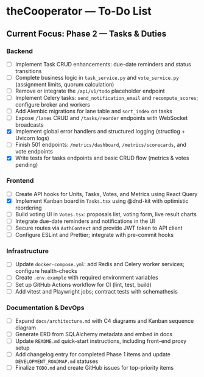  # theCooperator — To-Do List

## Current Focus: Phase 2 — Tasks & Duties

### Backend
- [ ] Implement Task CRUD enhancements: due-date reminders and status transitions
- [ ] Complete business logic in `task_service.py` and `vote_service.py` (assignment limits, quorum calculation)
- [ ] Remove or integrate the `/api/v1/todo` placeholder endpoint
- [ ] Implement Celery tasks: `send_notification_email` and `recompute_scores`; configure broker and workers
- [ ] Add Alembic migrations for lane table and `sort_index` on tasks
- [ ] Expose `/lanes` CRUD and `/tasks/reorder` endpoints with WebSocket broadcasts
- [x] Implement global error handlers and structured logging (structlog + Uvicorn logs)
- [ ] Finish 501 endpoints: `/metrics/dashboard`, `/metrics/scorecards`, and vote endpoints
- [x] Write tests for tasks endpoints and basic CRUD flow (metrics & votes pending)

 ### Frontend
 - [ ] Create API hooks for Units, Tasks, Votes, and Metrics using React Query
 - [x] Implement Kanban board in `Tasks.tsx` using @dnd-kit with optimistic reordering
 - [ ] Build voting UI in `Votes.tsx`: proposals list, voting form, live result charts
 - [ ] Integrate due-date reminders and notifications in the UI
 - [ ] Secure routes via `AuthContext` and provide JWT token to API client
 - [ ] Configure ESLint and Prettier; integrate with pre-commit hooks

 ### Infrastructure
 - [ ] Update `docker-compose.yml`: add Redis and Celery worker services; configure health-checks
 - [ ] Create `.env.example` with required environment variables
 - [ ] Set up GitHub Actions workflow for CI (lint, test, build)
 - [ ] Add vitest and Playwright jobs; contract tests with schemathesis

 ### Documentation & DevOps
 - [ ] Expand `docs/architecture.md` with C4 diagrams and Kanban sequence diagram
 - [ ] Generate ERD from SQLAlchemy metadata and embed in docs
 - [ ] Update `README.md` quick-start instructions, including front-end proxy setup
 - [ ] Add changelog entry for completed Phase 1 items and update `DEVELOPMENT_ROADMAP.md` statuses
 - [ ] Finalize `TODO.md` and create GitHub issues for top-priority items
